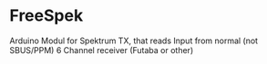 FreeSpek
========

Arduino Modul for Spektrum TX, that reads Input from normal (not SBUS/PPM) 6 Channel receiver (Futaba or other)

